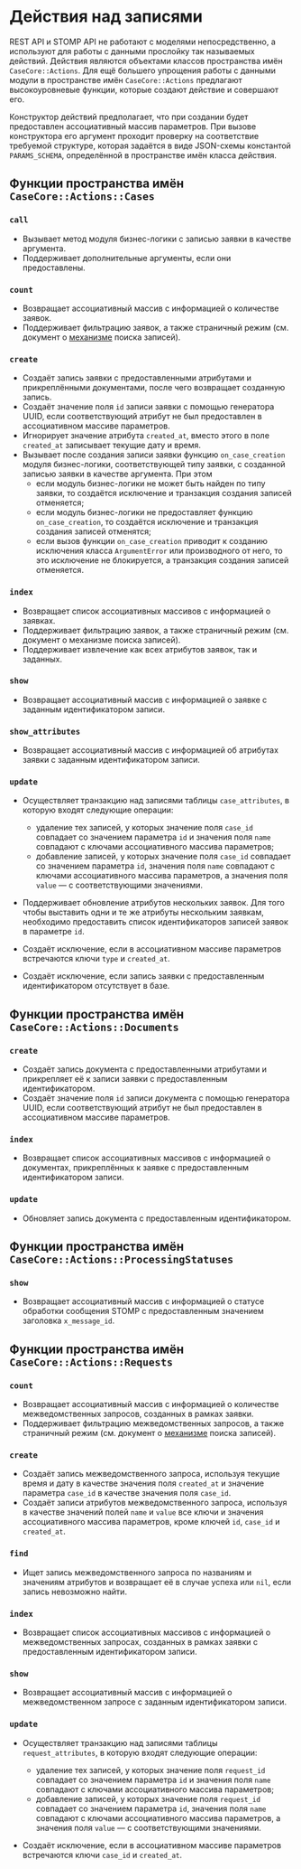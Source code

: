 # Действия над записями

REST API и STOMP API не работают с моделями непосредственно, а используют
для работы с данными прослойку так называемых действий. Действия являются
объектами классов пространства имён `CaseCore::Actions`. Для ещё большего
упрощения работы с данными модули в пространстве имён `CaseCore::Actions`
предлагают высокоуровневые функции, которые создают действие и совершают его.

Конструктор действий предполагает, что при создании будет предоставлен
ассоциативный массив параметров. При вызове конструктора его аргумент проходит
проверку на соответствие требуемой структуре, которая задаётся в виде
JSON-схемы константой `PARAMS_SCHEMA`, определённой в пространстве имён класса
действия.

## Функции пространства имён `CaseCore::Actions::Cases`

### `call`

*   Вызывает метод модуля бизнес-логики с записью заявки в качестве аргумента.
*   Поддерживает дополнительные аргументы, если они предоставлены.

### `count`

*   Возвращает ассоциативный массив с информацией о количестве заявок.
*   Поддерживает фильтрацию заявок, а также страничный режим (см. документ о
    [механизме](./SEARCH.md) поиска записей).

### `create`

*   Создаёт запись заявки с предоставленными атрибутами и прикреплёнными
    документами, после чего возвращает созданную запись.
*   Создаёт значение поля `id` записи заявки с помощью генератора UUID, если
    соответствующий атрибут не был предоставлен в ассоциативном массиве
    параметров.
*   Игнорирует значение атрибута `created_at`, вместо этого в поле `created_at`
    записывает текущие дату и время.
*   Вызывает после создания записи заявки функцию `on_case_creation` модуля
    бизнес-логики, соответствующей типу заявки, с созданной записью заявки в
    качестве аргумента. При этом
    +   если модуль бизнес-логики не может быть найден по типу заявки, то
        создаётся исключение и транзакция создания записей отменяется;
    +   если модуль бизнес-логики не предоставляет функцию `on_case_creation`,
        то создаётся исключение и транзакция создания записей отменятся;
    +   если вызов функции `on_case_creation` приводит к созданию исключения
        класса `ArgumentError` или производного от него, то это исключение не
        блокируется, а транзакция создания записей отменяется.

### `index`

*   Возвращает список ассоциативных массивов с информацией о заявках.
*   Поддерживает фильтрацию заявок, а также страничный режим (см. документ о
    механизме поиска записей).
*   Поддерживает извлечение как всех атрибутов заявок, так и заданных.

### `show`

*   Возвращает ассоциативный массив c информацией о заявке с заданным
    идентификатором записи.

### `show_attributes`

*   Возвращает ассоциативный массив c информацией об атрибутах заявки с
    заданным идентификатором записи.

### `update`

*   Осуществляет транзакцию над записями таблицы `case_attributes`, в которую
    входят следующие операции:

    -   удаление тех записей, у которых значение поля `case_id` совпадает со
        значением параметра `id` и значения поля `name` совпадают с ключами
        ассоциативного массива параметров;
    -   добавление записей, у которых значение поля `case_id` совпадает со
        значением параметра `id`, значения поля `name` совпадают с ключами
        ассоциативного массива параметров, а значения поля `value` — с
        соответствующими значениями.

*   Поддерживает обновление атрибутов нескольких заявок. Для того чтобы
    выставить одни и те же атрибуты нескольким заявкам, необходимо предоставить
    список идентификаторов записей заявок в параметре `id`.

*   Создаёт исключение, если в ассоциативном массиве параметров встречаются
    ключи `type` и `created_at`.

*   Создаёт исключение, если запись заявки с предоставленным идентификатором
    отсутствует в базе.

## Функции пространства имён `CaseCore::Actions::Documents`

### `create`

*   Создаёт запись документа с предоставленными атрибутами и прикрепляет её к
    записи заявки с предоставленным идентификатором.
*   Создаёт значение поля `id` записи документа с помощью генератора UUID, если
    соответствующий атрибут не был предоставлен в ассоциативном массиве
    параметров.

### `index`

*   Возвращает список ассоциативных массивов с информацией о документах,
    прикреплённых к заявке с предоставленным идентификатором записи.

### `update`

*   Обновляет запись документа с предоставленным идентификатором.

## Функции пространства имён `CaseCore::Actions::ProcessingStatuses`

### `show`

*   Возвращает ассоциативный массив с информацией о статусе обработки сообщения
    STOMP с предоставленным значением заголовка `x_message_id`.

## Функции пространства имён `CaseCore::Actions::Requests`

### `count`

*   Возвращает ассоциативный массив с информацией о количестве межведомственных
    запросов, созданных в рамках заявки.
*   Поддерживает фильтрацию межведомственных запросов, а также страничный режим
    (см. документ о [механизме](./SEARCH.md) поиска записей).

### `create`

*   Создаёт запись межведомственного запроса, используя текущие время и дату в
    качестве значения поля `created_at` и значение параметра `case_id` в
    качестве значения поля `case_id`.
*   Создаёт записи атрибутов межведомственного запроса, используя в качестве
    значений полей `name` и `value` все ключи и значения ассоциативного массива
    параметров, кроме ключей `id`, `case_id` и `created_at`.

### `find`

*   Ищет запись межведомственного запроса по названиям и значениям атрибутов и
    возвращает её в случае успеха или `nil`, если запись невозможно найти.

### `index`

*   Возвращает список ассоциативных массивов с информацией о межведомственных
    запросах, созданных в рамках заявки с предоставленным идентификатором
    записи.

### `show`

*   Возвращает ассоциативный массив c информацией о межведомственном запросе с
    заданным идентификатором записи.

### `update`

*   Осуществляет транзакцию над записями таблицы `request_attributes`, в
    которую входят следующие операции:

    -   удаление тех записей, у которых значение поля `request_id` совпадает со
        значением параметра `id` и значения поля `name` совпадают с ключами
        ассоциативного массива параметров;
    -   добавление записей, у которых значение поля `request_id` совпадает со
        значением параметра `id`, значения поля `name` совпадают с ключами
        ассоциативного массива параметров, а значения поля `value` — с
        соответствующими значениями.

*   Создаёт исключение, если в ассоциативном массиве параметров встречаются
    ключи `case_id` и `created_at`.
